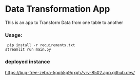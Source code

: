 #  Data Transformation App

This is an app to Transform Data from one table to another

### Usage:
```
 pip install -r requirements.txt
streamlit run main.py
```

### deployed instance 

https://bug-free-zebra-5pq55p9gxgh7vrv-8502.app.github.dev/